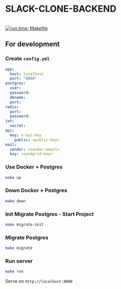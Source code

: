 # SLACK-CLONE-BACKEND

<br/>[![run time: Makefile](https://img.shields.io/badge/Run_Time-Makefile-e63946.svg?style=flat-square)](https://github.com/prettier/prettier)

## For development

### Create `config.yml`

```yaml
app:
  host: localhost
  port: "8080"
postgres:
  user:
  password:
  dbname:
  port:
redis:
  port:
  password:
jwt:
  secret:
api:
  key: x-api-key
    public: <public-key>
mail:
  sender: <sender-email>
  key: <sendgrid-key>
```

### Use Docker + Postgres

```sh
make up
```

### Down Docker + Postgres

```sh
make down
```

### Init Migrate Postgres - Start Project

```sh
make migrate-init
```

### Migrate Postgres

```sh
make migrate
```

### Run server

```sh
make run
```

Serve on `http://localhost:8080`
